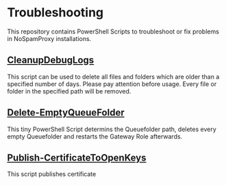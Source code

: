 # Troubleshooting

This repository contains PowerShell Scripts to troubleshoot or fix problems in NoSpamProxy installations.

## [CleanupDebugLogs](CleanupDebugLogs/Readme.md)

This script can be used to delete all files and folders which are older than a specified number of days. Please pay attention before usage. Every file or folder in the specified path will be removed.

## [Delete-EmptyQueueFolder](Delete-EmptyQueueFolder/readme.md)

This tiny PowerShell Script determins the Queuefolder path, deletes every empty Queuefolder and restarts the Gateway Role afterwards.

## [Publish-CertificateToOpenKeys](Publish-CertificateToOpenKeys/readme.md)

This script publishes certificate